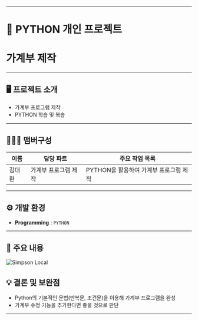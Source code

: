 ----------------------------------------------------------
# 🚩 PYTHON 개인 프로젝트
# **가계부 제작**
----------------------------------------------------------

## 🖥️ 프로젝트 소개
- 가계부 프로그램 제작
- PYTHON 학습 및 복습
----------------------------------------------------------


## 🧑‍🤝‍🧑 맴버구성

| 이름 | 담당 파트 | 주요 작업 목록 |
|---|---|---|
| 김대환  | 가계부 프로그램 제작 | PYTHON을 활용하여 가계부 프로그램 제작 | 


----------------------------------------------------------

## ⚙️ 개발 환경
- **Programming** : `PYTHON` 

----------------------------------------------------------
## 📌 주요 내용

![Simpson Local](result/household_ledge_result.png)


## 💡 결론 및 보완점

- Python의 기본적인 문법(반복문, 조건문)을 이용해 가계부 프로그램을 완성
- 가계부 수정 기능을 추가한다면 좋을 것으로 판단

----------------------------------------------------------
